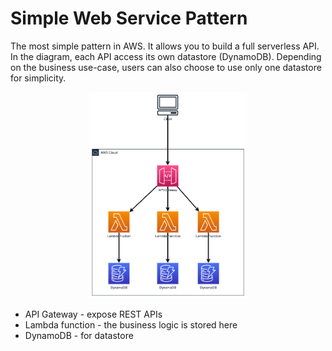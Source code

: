 # Simple Web Service Pattern

The most simple pattern in AWS. It allows you to build a full serverless API. In the diagram, each API access its own datastore (DynamoDB). Depending on the business use-case, users can also choose to use only one datastore for simplicity.

<p align="center">
  <img width=50% src="diagram/diagram.png">
</p>

- API Gateway - expose REST APIs
- Lambda function - the business logic is stored here
- DynamoDB - for datastore
